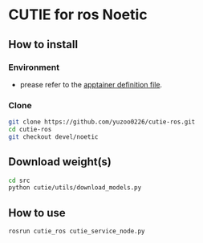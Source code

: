 # CUTIE for ros Noetic

## How to install

### Environment

- prease refer to the [apptainer definition file](https://github.com/yuzoo0226/singularity_definition_zoo/tree/main/024_object_tracking/cutie_noetic).

### Clone

```bash
git clone https://github.com/yuzoo0226/cutie-ros.git
cd cutie-ros
git checkout devel/noetic
```

## Download weight(s)

```bash
cd src
python cutie/utils/download_models.py
```

## How to use

```bash
rosrun cutie_ros cutie_service_node.py
```
